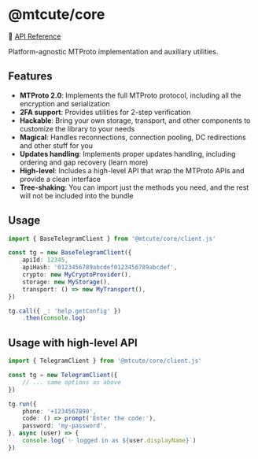 # @mtcute/core

📖 [API Reference](https://ref.mtcute.dev/modules/_mtcute_core.html)

Platform-agnostic MTProto implementation and auxiliary utilities.

## Features
- **MTProto 2.0**: Implements the full MTProto protocol, including all the encryption and serialization
- **2FA support**: Provides utilities for 2-step verification
- **Hackable**: Bring your own storage, transport, and other components to customize the library to your needs
- **Magical**: Handles reconnections, connection pooling, DC redirections and other stuff for you
- **Updates handling**: Implements proper updates handling, including ordering and gap recovery (learn more)
- **High-level**: Includes a high-level API that wrap the MTProto APIs and provide a clean interface
- **Tree-shaking**: You can import just the methods you need, and the rest will not be included into the bundle

## Usage

```ts
import { BaseTelegramClient } from '@mtcute/core/client.js'

const tg = new BaseTelegramClient({
    apiId: 12345,
    apiHash: '0123456789abcdef0123456789abcdef',
    crypto: new MyCryptoProvider(),
    storage: new MyStorage(),
    transport: () => new MyTransport(),
})

tg.call({ _: 'help.getConfig' })
    .then(console.log)
```

## Usage with high-level API

```ts
import { TelegramClient } from '@mtcute/core/client.js'

const tg = new TelegramClient({
    // ... same options as above
})

tg.run({
    phone: '+1234567890',
    code: () => prompt('Enter the code:'),
    password: 'my-password',
}, async (user) => {
    console.log(`✨ logged in as ${user.displayName}`)
})
```